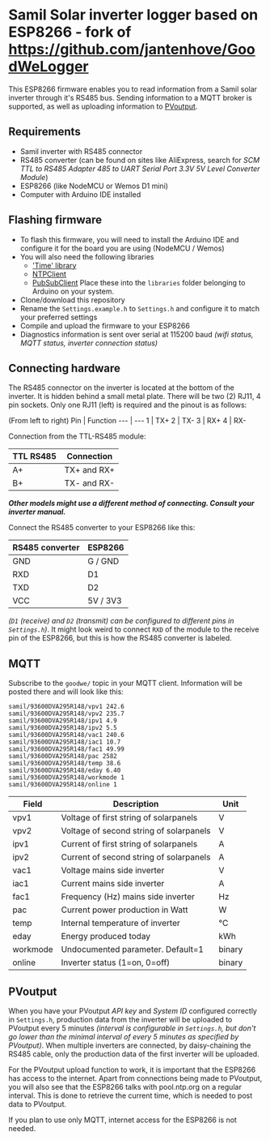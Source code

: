 # Samil Solar inverter logger based on ESP8266 - fork of https://github.com/jantenhove/GoodWeLogger

This ESP8266 firmware enables you to read information from a Samil solar inverter through it's RS485 bus.
Sending information to a MQTT broker is supported, as well as uploading information to [PVoutput](https://pvoutput.org/).

## Requirements
  - Samil inverter with RS485 connector
  - RS485 converter (can be found on sites like AliExpress, search for *SCM TTL to RS485 Adapter 485 to UART Serial Port 3.3V 5V Level Converter Module*)  
  - ESP8266 (like NodeMCU or Wemos D1 mini)
  - Computer with Arduino IDE installed

## Flashing firmware
 - To flash this firmware, you will need to install the Arduino IDE and configure it for the board you are using (NodeMCU / Wemos)
 - You will also need the following libraries
   - ['Time' library](https://github.com/PaulStoffregen/Time)
   - [NTPClient](https://github.com/arduino-libraries/NTPClient)
   - [PubSubClient](https://github.com/knolleary/pubsubclient)
   Place these into the `libraries` folder belonging to Arduino on your system.
 - Clone/download this repository
 - Rename the `Settings.example.h` to `Settings.h` and configure it to match your preferred settings
 - Compile and upload the firmware to your ESP8266
 - Diagnostics information is sent over serial at 115200 baud *(wifi status, MQTT status, inverter connection status)*

## Connecting hardware
The RS485 connector on the inverter is located at the bottom of the inverter. It is hidden behind a small metal plate.
There will be two (2) RJ11, 4 pin sockets. Only one RJ11 (left) is required and the pinout is as follows:

(From left to right)
Pin | Function
--- | ---
1 | TX+
2 | TX-
3 | RX+
4 | RX-

Connection from the TTL-RS485 module:

TTL RS485 | Connection
--- | ---
A+ | TX+ and RX+
B+ | TX- and RX-

***Other models might use a different method of connecting. Consult your inverter manual.***

Connect the RS485 converter to your ESP8266 like this:

RS485 converter | ESP8266
--- | ---
GND | G / GND
RXD | D1
TXD | D2
VCC | 5V / 3V3

*(`D1` (receive) and `D2` (transmit) can be configured to different pins in `Settings.h`)*. It might look weird to connect `RXD` of the module to the receive pin of the ESP8266, but this is how the RS485 converter is labeled.

## MQTT
Subscribe to the `goodwe/` topic in your MQTT client. Information will be posted there and will look like this:
```
samil/93600DVA295R148/vpv1 242.6
samil/93600DVA295R148/vpv2 235.7
samil/93600DVA295R148/ipv1 4.9
samil/93600DVA295R148/ipv2 5.5
samil/93600DVA295R148/vac1 240.6
samil/93600DVA295R148/iac1 10.7
samil/93600DVA295R148/fac1 49.99
samil/93600DVA295R148/pac 2582
samil/93600DVA295R148/temp 38.6
samil/93600DVA295R148/eday 6.40
samil/93600DVA295R148/workmode 1
samil/93600DVA295R148/online 1
```
Field | Description | Unit
--- | --- | ---
vpv1 | Voltage of first string of solarpanels | V
vpv2 | Voltage of second string of solarpanels | V
ipv1 | Current of first string of solarpanels | A
ipv2 | Current of second string of solarpanels | A
vac1 | Voltage mains side inverter | V
iac1 | Current mains side inverter | A
fac1 | Frequency (Hz) mains side inverter | Hz
pac | Current power production in Watt | W
temp | Internal temperature of inverter | &deg;C
eday | Energy produced today | kWh
workmode | Undocumented parameter. Default=1 | binary
online | Inverter status (1=on, 0=off) | binary

## PVoutput
When you have your PVoutput *API key* and *System ID* configured correctly in `Settings.h`, production data from the inverter will be uploaded to PVoutput every 5 minutes *(interval is configurable in `Settings.h`, but don't go lower than the minimal interval of every 5 minutes as specified by PVoutput)*.
When multiple inverters are connected, by daisy-chaining the RS485 cable, only the production data of the first inverter will be uploaded.

For the PVoutput upload function to work, it is important that the ESP8266 has access to the internet. 
Apart from connections being made to PVoutput, you will also see that the ESP8266 talks with pool.ntp.org on a regular interval. This is done to retrieve the current time, which is needed to post data to PVoutput.

If you plan to use only MQTT, internet access for the ESP8266 is not needed.
